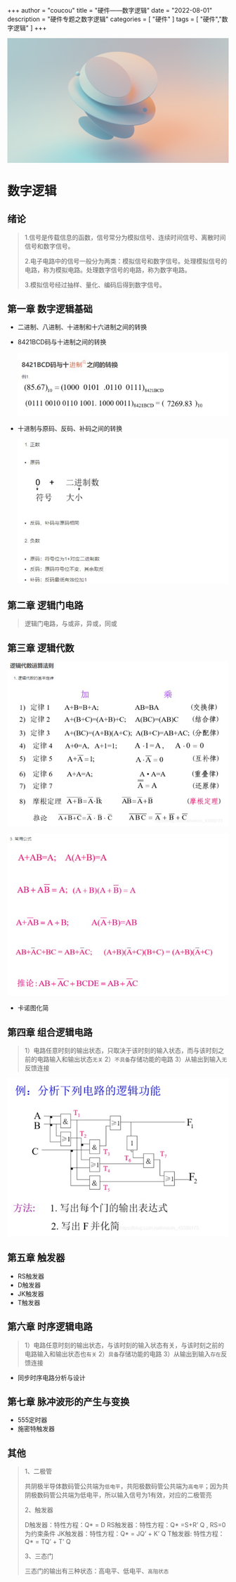 +++
author = "coucou"
title = "硬件——数字逻辑"
date = "2022-08-01"
description = "硬件专题之数字逻辑"
categories = [
    "硬件"
]
tags = [
    "硬件","数字逻辑"
]
+++

![](1.jpg)


# 数字逻辑

## 绪论

>1.信号是传载信息的函数，信号常分为模拟信号、连续时间信号、离散时间信号和数字信号。
>
>2.电子电路中的信号一般分为两类：模拟信号和数字信号。处理模拟信号的电路，称为模拟电路。处理数字信号的电路，称为数字电路。
>
>3.模拟信号经过抽样、量化、编码后得到数字信号。

## 第一章 数字逻辑基础

- 二进制、八进制、十进制和十六进制之间的转换

- 8421BCD码与十进制之间的转换

  ![](8421BCD.jpg)

- 十进制与原码、反码、补码之间的转换

  ![](2.jpg)

## 第二章 逻辑门电路

> 逻辑门电路，与或非，异或，同或

## 第三章 逻辑代数

![](3.jpg)

![](4.jpg)

* 卡诺图化简

## 第四章 组合逻辑电路

>1）电路任意时刻的输出状态，只取决于该时刻的输入状态，而与该时刻之前的电路输入和输出状态`无关`
>2）`不具备`存储功能的电路
>3）从输出到输入`无`反馈连接

![](5.jpg)

## 第五章 触发器

* RS触发器
* D触发器
* JK触发器
* T触发器

## 第六章 时序逻辑电路

>1）电路任意时刻的输出状态，与该时刻的输入状态有关，与该时刻之前的电路输入和输出状态也`有关`
>2）`具备`存储功能的电路
>3）从输出到输入`存在`反馈连接

* 同步时序电路分析与设计

## 第七章 脉冲波形的产生与变换

* 555定时器
* 施密特触发器

## 其他

>1、二极管
>
>共阴极半导体数码管公共端为`低电平`，共阳极数码管公共端为`高电平`；因为共阴极数码管公共端为低电平，所以输入信号为1有效，对应的二极管亮
>
>2、触发器
>
>D触发器：特性方程：Q* = D
>RS触发器：特性方程：Q* =S+R’ Q , RS=0为约束条件
>JK触发器：特性方程：Q* = JQ’ + K’ Q
>T触发器: 特性方程：Q* = TQ’ + T’ Q
>
>3、三态门
>
>三态门的输出有三种状态：高电平、低电平、`高阻状态`
>
>
